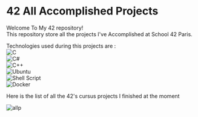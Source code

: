 # 42 All Accomplished Projects   
Welcome To My 42 repository!  
This repository store all the projects I've Accomplished at School 42 Paris.  
  
Technologies used during this projects are :  
![C](https://img.shields.io/badge/c-%2300599C.svg?style=for-the-badge&logo=c&logoColor=white)    
![C#](https://img.shields.io/badge/c%23-%23239120.svg?style=for-the-badge&logo=c-sharp&logoColor=white)    
![C++](https://img.shields.io/badge/c++-%2300599C.svg?style=for-the-badge&logo=c%2B%2B&logoColor=white)    
![Ubuntu](https://img.shields.io/badge/Ubuntu-E95420?style=for-the-badge&logo=ubuntu&logoColor=white)    
![Shell Script](https://img.shields.io/badge/shell_script-%23121011.svg?style=for-the-badge&logo=gnu-bash&logoColor=white)    
![Docker](https://img.shields.io/badge/docker-%230db7ed.svg?style=for-the-badge&logo=docker&logoColor=white)    
    
   
Here is the list of all the 42's cursus projects I finished  at the moment   
  
![allp](https://user-images.githubusercontent.com/71343777/189909022-ba6247a0-a44f-427c-a88a-7b99f37b86d7.png)  

